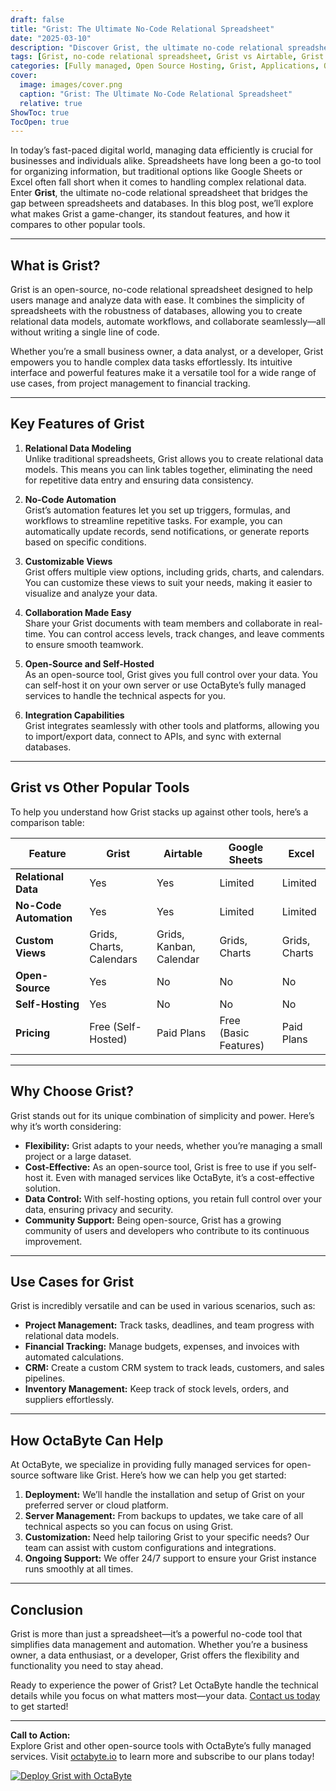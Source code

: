 ```yaml
---
draft: false
title: "Grist: The Ultimate No-Code Relational Spreadsheet"
date: "2025-03-10"
description: "Discover Grist, the ultimate no-code relational spreadsheet that combines the flexibility of spreadsheets with the power of databases. Learn how Grist can revolutionize your data management, automate workflows, and simplify collaboration—all without writing a single line of code."
tags: [Grist, no-code relational spreadsheet, Grist vs Airtable, Grist vs Google Sheets, open-source spreadsheet, data management tools, no-code tools, Grist features, Grist use cases, OctaByte managed services]
categories: [Fully managed, Open Source Hosting, Grist, Applications, Others]
cover:
  image: images/cover.png
  caption: "Grist: The Ultimate No-Code Relational Spreadsheet"
  relative: true
ShowToc: true
TocOpen: true
---
```



In today’s fast-paced digital world, managing data efficiently is crucial for businesses and individuals alike. Spreadsheets have long been a go-to tool for organizing information, but traditional options like Google Sheets or Excel often fall short when it comes to handling complex relational data. Enter **Grist**, the ultimate no-code relational spreadsheet that bridges the gap between spreadsheets and databases. In this blog post, we’ll explore what makes Grist a game-changer, its standout features, and how it compares to other popular tools.

---

## What is Grist?

Grist is an open-source, no-code relational spreadsheet designed to help users manage and analyze data with ease. It combines the simplicity of spreadsheets with the robustness of databases, allowing you to create relational data models, automate workflows, and collaborate seamlessly—all without writing a single line of code.

Whether you’re a small business owner, a data analyst, or a developer, Grist empowers you to handle complex data tasks effortlessly. Its intuitive interface and powerful features make it a versatile tool for a wide range of use cases, from project management to financial tracking.

---

## Key Features of Grist

1. **Relational Data Modeling**  
   Unlike traditional spreadsheets, Grist allows you to create relational data models. This means you can link tables together, eliminating the need for repetitive data entry and ensuring data consistency.

2. **No-Code Automation**  
   Grist’s automation features let you set up triggers, formulas, and workflows to streamline repetitive tasks. For example, you can automatically update records, send notifications, or generate reports based on specific conditions.

3. **Customizable Views**  
   Grist offers multiple view options, including grids, charts, and calendars. You can customize these views to suit your needs, making it easier to visualize and analyze your data.

4. **Collaboration Made Easy**  
   Share your Grist documents with team members and collaborate in real-time. You can control access levels, track changes, and leave comments to ensure smooth teamwork.

5. **Open-Source and Self-Hosted**  
   As an open-source tool, Grist gives you full control over your data. You can self-host it on your own server or use OctaByte’s fully managed services to handle the technical aspects for you.

6. **Integration Capabilities**  
   Grist integrates seamlessly with other tools and platforms, allowing you to import/export data, connect to APIs, and sync with external databases.

---

## Grist vs Other Popular Tools

To help you understand how Grist stacks up against other tools, here’s a comparison table:

| Feature                | Grist                     | Airtable                 | Google Sheets           | Excel                   |
|------------------------|---------------------------|--------------------------|-------------------------|-------------------------|
| **Relational Data**    | Yes                       | Yes                      | Limited                 | Limited                 |
| **No-Code Automation** | Yes                       | Yes                      | Limited                 | Limited                 |
| **Custom Views**       | Grids, Charts, Calendars  | Grids, Kanban, Calendar  | Grids, Charts           | Grids, Charts           |
| **Open-Source**        | Yes                       | No                       | No                      | No                      |
| **Self-Hosting**       | Yes                       | No                       | No                      | No                      |
| **Pricing**            | Free (Self-Hosted)        | Paid Plans               | Free (Basic Features)   | Paid Plans              |

---

## Why Choose Grist?

Grist stands out for its unique combination of simplicity and power. Here’s why it’s worth considering:

- **Flexibility:** Grist adapts to your needs, whether you’re managing a small project or a large dataset.
- **Cost-Effective:** As an open-source tool, Grist is free to use if you self-host it. Even with managed services like OctaByte, it’s a cost-effective solution.
- **Data Control:** With self-hosting options, you retain full control over your data, ensuring privacy and security.
- **Community Support:** Being open-source, Grist has a growing community of users and developers who contribute to its continuous improvement.

---

## Use Cases for Grist

Grist is incredibly versatile and can be used in various scenarios, such as:

- **Project Management:** Track tasks, deadlines, and team progress with relational data models.
- **Financial Tracking:** Manage budgets, expenses, and invoices with automated calculations.
- **CRM:** Create a custom CRM system to track leads, customers, and sales pipelines.
- **Inventory Management:** Keep track of stock levels, orders, and suppliers effortlessly.

---

## How OctaByte Can Help

At OctaByte, we specialize in providing fully managed services for open-source software like Grist. Here’s how we can help you get started:

1. **Deployment:** We’ll handle the installation and setup of Grist on your preferred server or cloud platform.
2. **Server Management:** From backups to updates, we take care of all technical aspects so you can focus on using Grist.
3. **Customization:** Need help tailoring Grist to your specific needs? Our team can assist with custom configurations and integrations.
4. **Ongoing Support:** We offer 24/7 support to ensure your Grist instance runs smoothly at all times.

---

## Conclusion

Grist is more than just a spreadsheet—it’s a powerful no-code tool that simplifies data management and automation. Whether you’re a business owner, a data enthusiast, or a developer, Grist offers the flexibility and functionality you need to stay ahead.

Ready to experience the power of Grist? Let OctaByte handle the technical details while you focus on what matters most—your data. [Contact us today](https://octabyte.io) to get started!

---

**Call to Action:**  
Explore Grist and other open-source tools with OctaByte’s fully managed services. Visit [octabyte.io](https://octabyte.io) to learn more and subscribe to our plans today!

[![Deploy Grist with OctaByte](/images/deploy-on-octabyte.png)](https://octabyte.io/fully-managed-open-source-services/applications/others/grist)